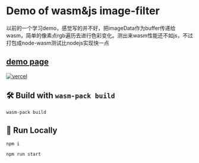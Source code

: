 # Demo of wasm&js image-filter
  以前的一个学习demo，感觉写的并不好，把imageData作为buffer传递给wasm，简单的像素点rgb遍历去进行色彩变化。测出来wasm性能还不如js，不过打包成node-wasm测试比nodejs实现快一点

## [demo page](https://image-color-change-wasm-js-demo.vercel.app/)
[![vercel](https://s0.wp.com/mshots/v1/https://image-color-change-wasm-js-demo.vercel.app/?w=600&h=400)](https://image-color-change-wasm-js-demo.vercel.app/)
## 🛠️ Build with `wasm-pack build`

```
wasm-pack build
```
## 🚀 Run Locally
```
npm i

npm run start
```
